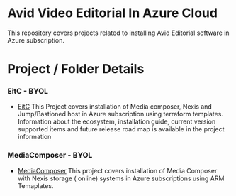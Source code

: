 # Avid Video Editorial In Azure Cloud

This repository covers projects related to installing Avid Editorial software in Azure subscription. 

# Project  / Folder Details 

### EitC - BYOL 
- [EitC](https://github.com/Azure/VideoEditorialInTheCloud/tree/master/EITC-BYOL) 
This Project covers installation of Media composer, Nexis and  Jump/Bastioned host in Azure subscription using terraform templates. 
Information about the ecosystem, installation guide, current version supported items and future release road map is available in the project information


### MediaComposer - BYOL 
- [MediaComposer](https://github.com/Azure/VideoEditorialInTheCloud/tree/master/EITC-BYOL) 
This project covers installation of Media Composer with Nexis storage ( online) systems in Azure subscriptions using ARM Temaplates. 
 
  